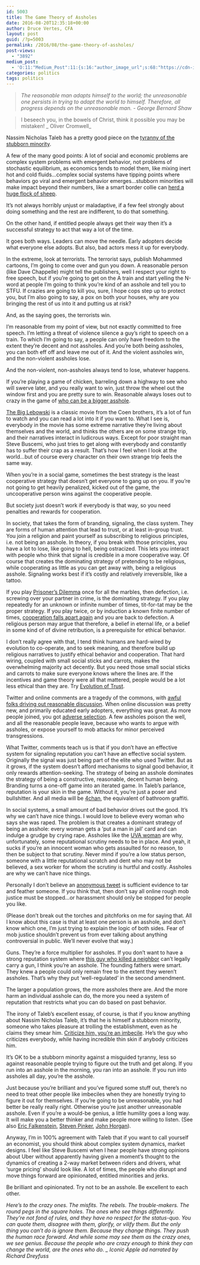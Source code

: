 ```yaml
---
id: 5003
title: The Game Theory of Assholes
date: 2016-08-20T12:35:18+00:00
author: Druce Vertes, CFA
layout: post
guid: /?p=5003
permalink: /2016/08/the-game-theory-of-assholes/
post-views:
  - "3892"
medium_post:
  - 'O:11:"Medium_Post":11:{s:16:"author_image_url";s:68:"https://cdn-images-1.medium.com/fit/c/200/200/0*tLekueVp7unnAXxY.jpg";s:10:"author_url";s:25:"https://medium.com/@druce";s:11:"byline_name";N;s:12:"byline_email";N;s:10:"cross_link";s:2:"no";s:2:"id";s:12:"8feef995d80e";s:21:"follower_notification";s:3:"yes";s:7:"license";s:19:"all-rights-reserved";s:14:"publication_id";s:2:"-1";s:6:"status";s:6:"public";s:3:"url";s:66:"https://medium.com/@druce/the-game-theory-of-assholes-8feef995d80e";}'
categories: politics
tags: politics
---
```

> *The reasonable man adapts himself to the world; the unreasonable one persists in trying to adapt the world to himself. Therefore, all progress depends on the unreasonable man. - George Bernard Shaw*
<!--more-->

> I beseech you, in the bowels of Christ, think it possible you may be mistaken! _ Oliver Cromwell_

Nassim Nicholas Taleb has a pretty good piece on the [tyranny of the stubborn minority](https://medium.com/@nntaled/the-most-intolerant-wins-the-dictatorship-of-the-small-minority-3f1f83ce4e15).

<!--more-->

A few of the many good points: A lot of social and economic problems are complex system problems with emergent behavior, not problems of stochastic equilibrium, as economics tends to model them, like mixing inert hot and cold fluids…complex social systems have tipping points where behaviors go viral and emergent behavior emerges…stubborn minorities will make impact beyond their numbers, like a smart border collie can [herd a huge flock of sheep](http://i.imgur.com/YUC1Lq2.gifv).

It’s not always horribly unjust or maladaptive, if a few feel strongly about doing something and the rest are indifferent, to do that something. 

On the other hand, if entitled people always get their way then it’s a successful strategy to act that way a lot of the time.

It goes both ways. Leaders can move the needle. Early adopters decide what everyone else adopts. But also, bad actors mess it up for everybody. 

In the extreme, look at terrorists. The terrorist says, publish Mohammed cartoons, I’m going to come over and gun you down. A reasonable person (like Dave Chappelle) might tell the publishers, well I respect your right to free speech, but if you’re going to get on the A train and start yelling the N-word at people I’m going to think you’re kind of an asshole and tell you to STFU. If crazies are going to kill you, sure, I hope cops step up to protect you, but I’m also going to say, a pox on both your houses, why are you bringing the rest of us into it and putting us at risk?

And, as the saying goes, the terrorists win.

I’m reasonable from my point of view, but not exactly committed to free speech. I’m letting a threat of violence silence a guy’s right to speech on a train. To which I’m going to say, a people can only have freedom to the extent they’re decent and not assholes. And you’re both being assholes, you can both eff off and leave me out of it. And the violent assholes win, and the non-violent assholes lose. 

And the non-violent, non-assholes always tend to lose, whatever happens.

If you’re playing a game of chicken, barreling down a highway to see who will swerve later, and you really want to win, just throw the wheel out the window first and you are pretty sure to win. Reasonable always loses out to crazy in the game of [who can be a bigger asshole](https://en.wikipedia.org/wiki/Chicken_(game)).

[The Big Lebowski](https://www.youtube.com/watch?v=YedqV4Gl_us) is a classic movie from the Coen brothers, it’s a lot of fun to watch and you can read a lot into it if you want to. What I see is, everybody in the movie has some extreme narrative they’re living about themselves and the world, and thinks the others are on some strange trip, and their narratives interact in ludicrous ways. Except for poor straight man Steve Buscemi, who just tries to get along with everybody and constantly has to suffer their crap as a result. That’s how I feel when I look at the world…but of course every character on their own strange trip feels the same way.

When you’re in a social game, sometimes the best strategy is the least cooperative strategy that doesn’t get everyone to gang up on you. If you’re not going to get heavily penalized, kicked out of the game, the uncooperative person wins against the cooperative people. 

But society just doesn’t work if everybody is that way, so you need penalties and rewards for cooperation.

In society, that takes the form of branding, signaling, the class system. They are forms of human attention that lead to trust, or at least in-group trust. You join a religion and paint yourself as subscribing to religious principles, i.e. not being an asshole. In theory, if you break with those principles, you have a lot to lose, like going to hell, being ostracized. This lets you interact with people who think that signal is credible in a more cooperative way. Of course that creates the dominating strategy of pretending to be religious, while cooperating as little as you can get away with, being a religious asshole. Signaling works best if it’s costly and relatively irreversible, like a tattoo.

If you play [Prisoner’s Dilemma](https://en.wikipedia.org/wiki/Prisoner%27s_dilemma) once for all the marbles, then defection, i.e. screwing over your partner in crime, is the dominating strategy. If you play repeatedly for an unknown or infinite number of times, tit-for-tat may be the proper strategy. If you play twice, or by induction a known finite number of times, [cooperation falls apart again](https://en.wikipedia.org/wiki/Repeated_game#Finitely_repeated_games) and you are back to defection. A religious person may argue that therefore, a belief in eternal life, or a belief in some kind of of divine retribution, is a prerequisite for ethical behavior. 

I don’t really agree with that, I tend think humans are hard-wired by evolution to co-operate, and to seek meaning, and therefore build up religious narratives to justify ethical behavior and cooperation. That hard wiring, coupled with small social sticks and carrots, makes the overwhelming majority act decently. But you need those small social sticks and carrots to make sure everyone knows where the lines are. If the incentives and game theory were all that mattered, people would be a lot less ethical than they are. Try [Evolution of Trust](http://ncase.me/trust/).

Twitter and online comments are a tragedy of the commons, with [awful folks driving out reasonable discussion](http://time.com/4457110/internet-trolls/). When online discussion was pretty new, and primarily educated early adopters, everything was great. As more people joined, you got [adverse selection](https://en.wikipedia.org/wiki/Adverse_selection). A few assholes poison the well, and all the reasonable people leave, because who wants to argue with assholes, or expose yourself to mob attacks for minor perceived transgressions. 

What Twitter, comments teach us is that if you don’t have an effective system for signaling reputation you can’t have an effective social system. Originally the signal was just being part of the elite who used Twitter. But as it grows, if the system doesn’t afford mechanisms to signal good behavior, it only rewards attention-seeking. The strategy of being an asshole dominates the strategy of being a constructive, reasonable, decent human being. Branding turns a one-off game into an iterated game. In Taleb’s parlance, reputation is your skin in the game. Without it, you’re just a poser and bullshitter. And all media will be [4chan](http://www.businessinsider.com/4chan-founder-chris-pooles-journey-to-google-2016-7), the equivalent of bathroom graffiti.

In social systems, a small amount of bad behavior drives out the good. It’s why we can’t have nice things. I would love to believe every woman who says she was raped. The problem is that creates a dominant strategy of being an asshole: every woman gets a ‘put a man in jail’ card and can indulge a grudge by crying rape. Assholes like the [UVA woman](http://www.dailymail.co.uk/news/article-3620481/Lawyers-Jackie-center-retracted-Rolling-Stone-article-practically-admit-rapist.html) are why, unfortunately, some reputational scrutiny needs to be in place. And yeah, it sucks if you’re an innocent woman who gets assaulted for no reason, to then be subject to that scrutiny. Never mind if you’re a low status person, someone with a little reputational scratch and dent who may not be believed, a sex worker for whom the scrutiny is hurtful and costly. Assholes are why we can’t have nice things.

Personally I don’t believe an [anonymous tweet](http://www.dailydot.com/irl/kurt-metzger-sexual-assault-amy-schumer-twitter-block/) is sufficient evidence to tar and feather someone. If you think that, then don’t say all online rough mob justice must be stopped…or harassment should only be stopped for people you like.

(Please don’t break out the torches and pitchforks on me for saying that. All I know about this case is that at least one person is an asshole, and don’t know which one, I’m just trying to explain the logic of both sides. Fear of mob justice shouldn’t prevent us from ever talking about anything controversial in public. We’ll never evolve that way.)

Guns. They’re a force multiplier for assholes. If you don’t want to have a strong reputation system where [this guy who killed a neighbor](https://www.washingtonpost.com/news/morning-mix/wp/2016/08/16/mans-unusual-fixation-with-lebanese-neighbors-led-to-murder-tulsa-police-say/) can’t legally carry a gun, I think you’re an asshole. The founding fathers were smart. They knew a people could only remain free to the extent they weren’t assholes. That’s why they put ‘well-regulated’ in the second amendment. 

The larger a population grows, the more assholes there are. And the more harm an individual asshole can do, the more you need a system of reputation that restricts what you can do based on past behavior.

The irony of Taleb’s excellent essay, of course, is that if you know anything about Nassim Nicholas Taleb, it’s that he is himself a stubborn minority, someone who takes pleasure at trolling the establishment, even as he claims they smear him. [Criticize him, you’re an imbecile](http://www.fooledbyrandomness.com/imbeciles.htm). He’s the guy who criticizes everybody, while having incredible thin skin if anybody criticizes him.

It’s OK to be a stubborn minority against a misguided tyranny, less so against reasonable people trying to figure out the truth and get along. If you run into an asshole in the morning, you ran into an asshole. If you run into assholes all day, you’re the asshole.

Just because you’re brilliant and you’ve figured some stuff out, there’s no need to treat other people like imbeciles when they are honestly trying to figure it out for themselves. If you’re going to be unreasonable, you had better be really really right. Otherwise you’re just another unreasonable asshole. Even if you’re a would-be genius, a little humility goes a long way. It will make you a better thinker and make people more willing to listen. (See also [Eric Falkenstein](http://falkenblog.blogspot.com/2009/03/review-of-talebs-black-swan.html), [Steven Pinker](http://stevenpinker.com/files/comments_on_taleb_by_s_pinker.pdf), [John Horgan](http://blogs.scientificamerican.com/cross-check/nassim-taleb-is-annoying-but-antifragile-is-still-worth-reading/)).

Anyway, I’m in 100% agreement with Taleb that if you want to call yourself an economist, you should think about complex system dynamics, market designs. I feel like Steve Buscemi when I hear people have strong opinions about Uber without apparently having given a moment’s thought to the dynamics of creating a 2-way market between riders and drivers, what ‘surge pricing’ should look like. A lot of times, the people who disrupt and move things forward are opinionated, entitled minorities and jerks. 

Be brilliant and opinionated. Try not to be an asshole. Be excellent to each other.

_Here’s to the crazy ones. The misfits. The rebels. The trouble-makers. The round pegs in the square holes. The ones who see things differently. They’re not fond of rules, and they have no respect for the status-quo. You can quote them, disagree with them, glorify, or vilify them. But the only thing you can’t do is ignore them. Because they change things. They push the human race forward. And while some may see them as the crazy ones, we see genius. Because the people who are crazy enough to think they can change the world, are the ones who do. _ Iconic Apple ad narrated by Richard Dreyfuss_
